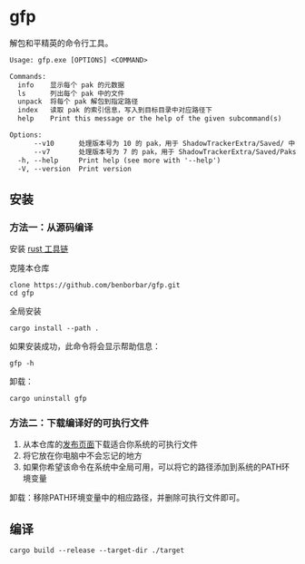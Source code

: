 # gfp

解包和平精英的命令行工具。

```txt
Usage: gfp.exe [OPTIONS] <COMMAND>

Commands:
  info    显示每个 pak 的元数据
  ls      列出每个 pak 中的文件
  unpack  将每个 pak 解包到指定路径
  index   读取 pak 的索引信息，写入到目标目录中对应路径下
  help    Print this message or the help of the given subcommand(s)

Options:
      --v10      处理版本号为 10 的 pak，用于 ShadowTrackerExtra/Saved/ 中的大多数 pak （默认值）
      --v7       处理版本号为 7 的 pak，用于 ShadowTrackerExtra/Saved/Paks/avatarpaks/ 中的 pak
  -h, --help     Print help (see more with '--help')
  -V, --version  Print version
```

## 安装

### 方法一：从源码编译

安装 [rust 工具链](https://www.rust-lang.org/tools/install)

克隆本仓库

```shell
clone https://github.com/benborbar/gfp.git
cd gfp
```

全局安装

```shell
cargo install --path .
```

如果安装成功，此命令将会显示帮助信息：

```shell
gfp -h
```

卸载：

```shell
cargo uninstall gfp
```

### 方法二：下载编译好的可执行文件

1. 从本仓库的[发布页面](https://github.com/Benborbar/gfp/releases)下载适合你系统的可执行文件
2. 将它放在你电脑中不会忘记的地方
3. 如果你希望该命令在系统中全局可用，可以将它的路径添加到系统的PATH环境变量

卸载：移除PATH环境变量中的相应路径，并删除可执行文件即可。

## 编译

```shell
cargo build --release --target-dir ./target
```
